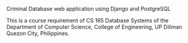 Criminal Database web application using Django and PostgreSQL

This is a course requirement of
CS 165 Database Systems
of the Department of Computer Science, College of Engineering,
UP Diliman Quezon City, Philippines.